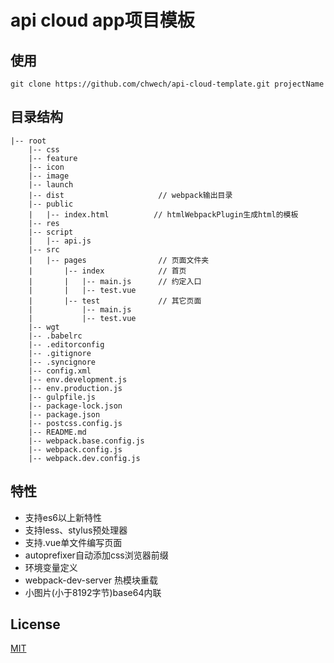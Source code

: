 # api cloud app项目模板

## 使用
```git
git clone https://github.com/chwech/api-cloud-template.git projectName
```

## 目录结构
```
|-- root
    |-- css
    |-- feature
    |-- icon
    |-- image
    |-- launch
    |-- dist                     // webpack输出目录
    |-- public                  
    |   |-- index.html          // htmlWebpackPlugin生成html的模板
    |-- res
    |-- script
    |   |-- api.js
    |-- src
    |   |-- pages                // 页面文件夹
    |       |-- index            // 首页
    |       |   |-- main.js      // 约定入口
    |       |   |-- test.vue
    |       |-- test             // 其它页面
    |           |-- main.js
    |           |-- test.vue
    |-- wgt
    |-- .babelrc
    |-- .editorconfig
    |-- .gitignore
    |-- .syncignore
    |-- config.xml
    |-- env.development.js
    |-- env.production.js
    |-- gulpfile.js
    |-- package-lock.json
    |-- package.json
    |-- postcss.config.js
    |-- README.md
    |-- webpack.base.config.js
    |-- webpack.config.js
    |-- webpack.dev.config.js
```
## 特性
* 支持es6以上新特性
* 支持less、stylus预处理器
* 支持.vue单文件编写页面
* autoprefixer自动添加css浏览器前缀
* 环境变量定义
* webpack-dev-server 热模块重载
* 小图片(小于8192字节)base64内联

## License
[MIT](http://opensource.org/licenses/MIT)